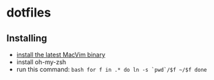 # dotfiles

## Installing

* [install the latest MacVim binary][install-macvim]
* install oh-my-zsh
* run this command:
        ``` bash
        for f in .*
        do
          ln -s `pwd`/$f ~/$f
        done
        ```

[install-macvim]: https://github.com/macvim-dev/macvim
